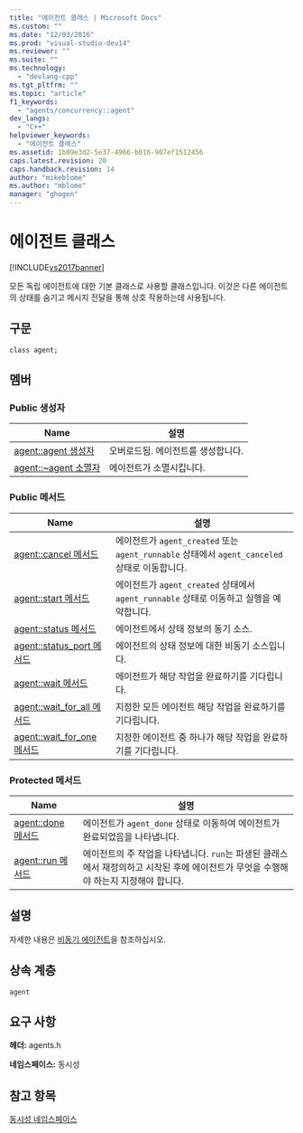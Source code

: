 ```yaml
---
title: "에이전트 클래스 | Microsoft Docs"
ms.custom: ""
ms.date: "12/03/2016"
ms.prod: "visual-studio-dev14"
ms.reviewer: ""
ms.suite: ""
ms.technology: 
  - "devlang-cpp"
ms.tgt_pltfrm: ""
ms.topic: "article"
f1_keywords: 
  - "agents/concurrency::agent"
dev_langs: 
  - "C++"
helpviewer_keywords: 
  - "에이전트 클래스"
ms.assetid: 1b09e3d2-5e37-4966-b016-907ef1512456
caps.latest.revision: 20
caps.handback.revision: 14
author: "mikeblome"
ms.author: "mblome"
manager: "ghogen"
---
```

# 에이전트 클래스
[!INCLUDE[vs2017banner](../../../assembler/inline/includes/vs2017banner.md)]

모든 독립 에이전트에 대한 기본 클래스로 사용할 클래스입니다.  이것은 다른 에이전트의 상태를 숨기고 메시지 전달을 통해 상호 작용하는데 사용됩니다.  
  
## 구문  
  
```  
class agent;  
```  
  
## 멤버  
  
### Public 생성자  
  
|Name|설명|  
|----------|--------|  
|[agent::agent 생성자](../Topic/agent::agent%20Constructor.md)|오버로드됨.  에이전트를 생성합니다.|  
|[agent::~agent 소멸자](../Topic/agent::~agent%20Destructor.md)|에이전트가 소멸시킵니다.|  
  
### Public 메서드  
  
|Name|설명|  
|----------|--------|  
|[agent::cancel 메서드](../Topic/agent::cancel%20Method.md)|에이전트가 `agent_created` 또는 `agent_runnable` 상태에서 `agent_canceled` 상태로 이동합니다.|  
|[agent::start 메서드](../Topic/agent::start%20Method.md)|에이전트가 `agent_created` 상태에서 `agent_runnable` 상태로 이동하고 실행을 예약합니다.|  
|[agent::status 메서드](../Topic/agent::status%20Method.md)|에이전트에서 상태 정보의 동기 소스.|  
|[agent::status\_port 메서드](../Topic/agent::status_port%20Method.md)|에이전트의 상태 정보에 대한 비동기 소스입니다.|  
|[agent::wait 메서드](../Topic/agent::wait%20Method.md)|에이전트가 해당 작업을 완료하기를 기다립니다.|  
|[agent::wait\_for\_all 메서드](../Topic/agent::wait_for_all%20Method.md)|지정한 모든 에이전트 해당 작업을 완료하기를 기다립니다.|  
|[agent::wait\_for\_one 메서드](../Topic/agent::wait_for_one%20Method.md)|지정한 에이전트 중 하나가 해당 작업을 완료하기를 기다립니다.|  
  
### Protected 메서드  
  
|Name|설명|  
|----------|--------|  
|[agent::done 메서드](../Topic/agent::done%20Method.md)|에이전트가 `agent_done` 상태로 이동하여 에이전트가 완료되었음을 나타냅니다.|  
|[agent::run 메서드](../Topic/agent::run%20Method.md)|에이전트의 주 작업을 나타냅니다.  `run`는 파생된 클래스에서 재정의하고 시작된 후에 에이전트가 무엇을 수행해야 하는지 지정해야 합니다.|  
  
## 설명  
 자세한 내용은 [비동기 에이전트](../../../parallel/concrt/asynchronous-agents.md)을 참조하십시오.  
  
## 상속 계층  
 `agent`  
  
## 요구 사항  
 **헤더:** agents.h  
  
 **네임스페이스:** 동시성  
  
## 참고 항목  
 [동시성 네임스페이스](../../../parallel/concrt/reference/concurrency-namespace.md)